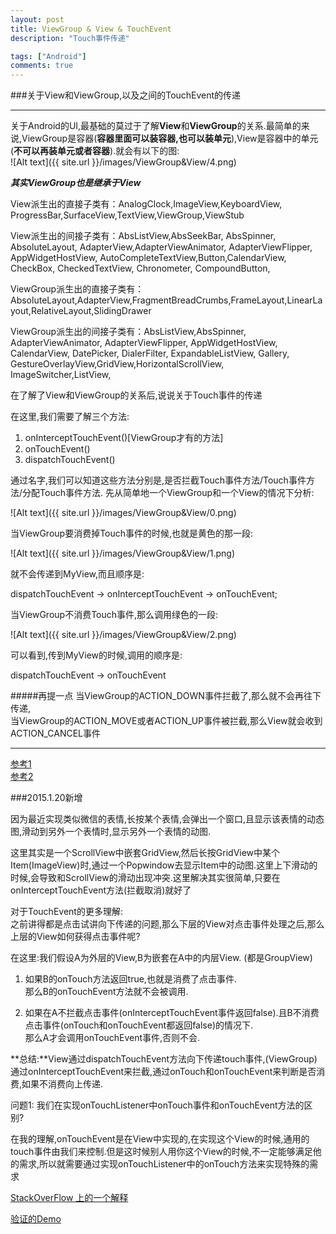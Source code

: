 ```yaml
---
layout: post
title: ViewGroup & View & TouchEvent
description: "Touch事件传递"

tags: ["Android"]
comments: true
---
```

###关于View和ViewGroup,以及之间的TouchEvent的传递

***

关于Android的UI,最基础的莫过于了解**View**和**ViewGroup**的关系.最简单的来说,ViewGroup是容器(**容器里面可以装容器,也可以装单元**),View是容器中的单元(**不可以再装单元或者容器**).就会有以下的图:  
![Alt text]({{ site.url }}/images/ViewGroup&View/4.png)   

***其实ViewGroup也是继承于View***   

View派生出的直接子类有：AnalogClock,ImageView,KeyboardView, ProgressBar,SurfaceView,TextView,ViewGroup,ViewStub  

View派生出的间接子类有：AbsListView,AbsSeekBar, AbsSpinner, AbsoluteLayout, AdapterView<T extends Adapter>,AdapterViewAnimator, AdapterViewFlipper, AppWidgetHostView, AutoCompleteTextView,Button,CalendarView, CheckBox, CheckedTextView, Chronometer, CompoundButton,

ViewGroup派生出的直接子类有：AbsoluteLayout,AdapterView<T extends Adapter>,FragmentBreadCrumbs,FrameLayout,LinearLayout,RelativeLayout,SlidingDrawer

ViewGroup派生出的间接子类有：AbsListView,AbsSpinner, AdapterViewAnimator, AdapterViewFlipper, AppWidgetHostView, CalendarView, DatePicker, DialerFilter, ExpandableListView, Gallery, GestureOverlayView,GridView,HorizontalScrollView, ImageSwitcher,ListView,



在了解了View和ViewGroup的关系后,说说关于Touch事件的传递

在这里,我们需要了解三个方法:   
1. onInterceptTouchEvent()[ViewGroup才有的方法]  
2. onTouchEvent()  
3. dispatchTouchEvent()  

通过名字,我们可以知道这些方法分别是,是否拦截Touch事件方法/Touch事件方法/分配Touch事件方法. 先从简单地一个ViewGroup和一个View的情况下分析:      

![Alt text]({{ site.url }}/images/ViewGroup&View/0.png) 

当ViewGroup要消费掉Touch事件的时候,也就是黄色的那一段:    

![Alt text]({{ site.url }}/images/ViewGroup&View/1.png) 

就不会传递到MyView,而且顺序是:  

 dispatchTouchEvent -> onInterceptTouchEvent -> onTouchEvent;  

当ViewGroup不消费Touch事件,那么调用绿色的一段:  

![Alt text]({{ site.url }}/images/ViewGroup&View/2.png) 

可以看到,传到MyView的时候,调用的顺序是:  

dispatchTouchEvent -> onTouchEvent

#####再提一点
当ViewGroup的ACTION_DOWN事件拦截了,那么就不会再往下传递,   
当ViewGroup的ACTION_MOVE或者ACTION_UP事件被拦截,那么View就会收到ACTION_CANCEL事件   

****
[参考1](http://bbs.csdn.net/topics/370144745)  
[参考2](http://blog.csdn.net/android_tutor/article/details/7193090)

###2015.1.20新增

因为最近实现类似微信的表情,长按某个表情,会弹出一个窗口,且显示该表情的动态图,滑动到另外一个表情时,显示另外一个表情的动图.  

这里其实是一个ScrollView中嵌套GridView,然后长按GridView中某个Item(ImageView)时,通过一个Popwindow去显示Item中的动图.这里上下滑动的时候,会导致和ScrollView的滑动出现冲突.这里解决其实很简单,只要在onInterceptTouchEvent方法(拦截取消)就好了

对于TouchEvent的更多理解:  
之前讲得都是点击试讲向下传递的问题,那么下层的View对点击事件处理之后,那么上层的View如何获得点击事件呢?

在这里:我们假设A为外层的View,B为嵌套在A中的内层View.  (都是GroupView)

1. 如果B的onTouch方法返回true,也就是消费了点击事件.  
那么B的onTouchEvent方法就不会被调用.  

2. 如果在A不拦截点击事件(onInterceptTouchEvent事件返回false).且B不消费点击事件(onTouch和onTouchEvent都返回false)的情况下.  
那么A才会调用onTouchEvent事件,否则不会.  

**总结:**View通过dispatchTouchEvent方法向下传递touch事件,(ViewGroup)通过onInterceptTouchEvent来拦截,通过onTouch和onTouchEvent来判断是否消费,如果不消费向上传递.


问题1: 我们在实现onTouchListener中onTouch事件和onTouchEvent方法的区别?

在我的理解,onTouchEvent是在View中实现的,在实现这个View的时候,通用的touch事件由我们来控制.但是这时候别人用你这个View的时候,不一定能够满足他的需求,所以就需要通过实现onTouchListener中的onTouch方法来实现特殊的需求

[StackOverFlow 上的一个解释](http://stackoverflow.com/questions/5002049/ontouchevent-vs-ontouch)

[验证的Demo](https://github.com/Kevinsu917/TouchEventDemo/)


